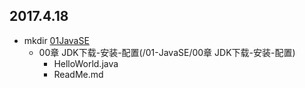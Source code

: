 ## 2017.4.18

- mkdir [01JavaSE](/01-JavaSE)
	- 00章 JDK下载-安装-配置(/01-JavaSE/00章 JDK下载-安装-配置)
		- HelloWorld.java
		- ReadMe.md
